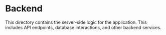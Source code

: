 # Backend

This directory contains the server-side logic for the application. This includes API endpoints, database interactions, and other backend services.

